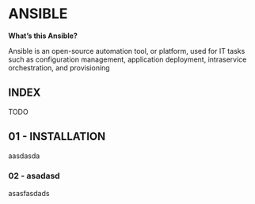 # ANSIBLE

**What’s this Ansible?**

Ansible is an open-source automation tool, or platform, used for IT tasks such as configuration management, application deployment, intraservice orchestration, and provisioning

## INDEX

TODO

## 01 - INSTALLATION


aasdasda


### 02 - asadasd

asasfasdads